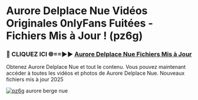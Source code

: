 # Aurore Delplace Nue Vidéos Originales 0nlyFans Fuitées - Fichiers Mis à Jour ! (pz6g)

<h3>🔴 CLIQUEZ ICI 🌐==►► <a href="https://tinyurl.com/2pmr4ezf" rel="nofollow">Aurore Delplace Nue Fichiers Mis à Jour</a></h3>

Obtenez Aurore Delplace Nue et tout le contenu. Vous pouvez maintenant accéder à toutes les vidéos et photos de Aurore Delplace Nue. Nouveaux fichiers mis à jour 2025

[![pz6g](https://i.imgur.com/6SNvagu.gif)](https://tinyurl.com/2pmr4ezf)
aurore berge nue